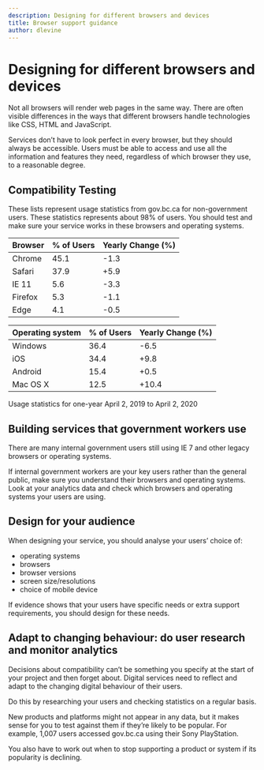 ```yaml
---
description: Designing for different browsers and devices
title: Browser support guidance
author: dlevine
---
```


# Designing for different browsers and devices

Not all browsers will render web pages in the same way. There are often visible differences in the ways that different browsers handle technologies like CSS, HTML and JavaScript.

Services don’t have to look perfect in every browser, but they should always be accessible. Users must be able to access and use all the information and features they need, regardless of which browser they use, to a reasonable degree.

## Compatibility Testing

These lists represent usage statistics from gov.bc.ca for non-government users. These statistics represents about 98% of users. You should test and make sure your service works in these browsers and operating systems.

| Browser | % of Users | Yearly Change (%) |
| ------- | ---------- | ----------------- |
| Chrome  | 45.1       | -1.3              |
| Safari  | 37.9       | +5.9              |
| IE 11   | 5.6        | -3.3              |
| Firefox | 5.3        | -1.1              |
| Edge    | 4.1        | -0.5              |

| Operating system | % of Users | Yearly Change (%) |
| ---------------- | ---------- | ----------------- |
| Windows          | 36.4       | -6.5              |
| iOS              | 34.4       | +9.8              |
| Android          | 15.4       | +0.5              |
| Mac OS X         | 12.5       | +10.4             |

Usage statistics for one-year April 2, 2019 to April 2, 2020

## Building services that government workers use

There are many internal government users still using IE 7 and other legacy browsers or operating systems.

If internal government workers are your key users rather than the general public, make sure you understand their browsers and operating systems. Look at your analytics data and check which browsers and operating systems your users are using.

## Design for your audience

When designing your service, you should analyse your users’ choice of:

-	operating systems
-	browsers
-	browser versions
-	screen size/resolutions
-	choice of mobile device

If evidence shows that your users have specific needs or extra support requirements, you should design for these needs.

## Adapt to changing behaviour: do user research and monitor analytics

Decisions about compatibility can’t be something you specify at the start of your project and then forget about. Digital services need to reflect and adapt to the changing digital behaviour of their users. 

Do this by researching your users and checking statistics on a regular basis. 

New products and platforms might not appear in any data, but it makes sense for you to test against them if they’re likely to be popular. For example, 1,007 users accessed gov.bc.ca using their Sony PlayStation.

You also have to work out when to stop supporting a product or system if its popularity is declining.
